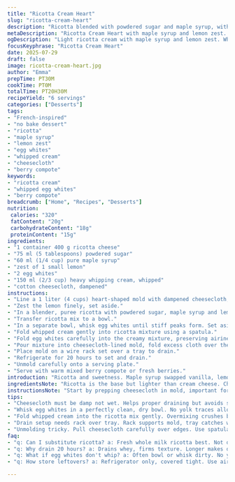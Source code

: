```yaml
---
title: "Ricotta Cream Heart"
slug: "ricotta-cream-heart"
description: "Ricotta blended with powdered sugar and maple syrup, with a hint of lemon zest replacing vanilla. Egg whites whipped stiff and mixed with whipped cream. Set in a cheesecloth-lined mold for 20 hours to drain. Served with warm berry compote."
metaDescription: "Ricotta Cream Heart with maple syrup and lemon zest. Whipped egg whites folded in, drained overnight in cheesecloth. Served chilled with warm berry compote."
ogDescription: "Light ricotta cream with maple syrup and lemon zest. Whipped whites and cream folded in. Drained 20 hours. Serve with warm berry compote. Chill, no baking."
focusKeyphrase: "Ricotta Cream Heart"
date: 2025-07-29
draft: false
image: ricotta-cream-heart.jpg
author: "Emma"
prepTime: PT30M
cookTime: PT0M
totalTime: PT20H30M
recipeYield: "6 servings"
categories: ["Desserts"]
tags:
- "French-inspired"
- "no bake dessert"
- "ricotta"
- "maple syrup"
- "lemon zest"
- "egg whites"
- "whipped cream"
- "cheesecloth"
- "berry compote"
keywords:
- "ricotta cream"
- "whipped egg whites"
- "berry compote"
breadcrumb: ["Home", "Recipes", "Desserts"]
nutrition: 
 calories: "320"
 fatContent: "20g"
 carbohydrateContent: "18g"
 proteinContent: "15g"
ingredients:
- "1 container 400 g ricotta cheese"
- "75 ml (5 tablespoons) powdered sugar"
- "60 ml (1/4 cup) pure maple syrup"
- "zest of 1 small lemon"
- "2 egg whites"
- "150 ml (2/3 cup) heavy whipping cream, whipped"
- "cotton cheesecloth, dampened"
instructions:
- "Line a 1 liter (4 cups) heart-shaped mold with dampened cheesecloth, leaving excess over edges."
- "Zest the lemon finely, set aside."
- "In a blender, puree ricotta with powdered sugar, maple syrup and lemon zest until evenly smooth."
- "Transfer ricotta mix to a bowl."
- "In a separate bowl, whisk egg whites until stiff peaks form. Set aside."
- "Fold whipped cream gently into ricotta mixture using a spatula."
- "Fold egg whites carefully into the creamy mixture, preserving airiness."
- "Pour mixture into cheesecloth-lined mold, fold excess cloth over the top."
- "Place mold on a wire rack set over a tray to drain."
- "Refrigerate for 20 hours to set and drain."
- "Unmold carefully onto a serving plate."
- "Serve with warm mixed berry compote or fresh berries."
introduction: "Ricotta and sweetness. Maple syrup swapped vanilla, lemon zest instead. Whipped cream folded with airy egg whites. A cheesecloth cradle holds it all together, draining slowly overnight. Cool fridge waits. No baking. Just patience. The texture. Light, creamy. Slight tang from ricotta offset with the fresh lemon brightening everything. The mold like a heart, symbolic. A touch of berry compote. Tart, warm. Contrast of temperature. Creamy and delicate. Seconds? Recommended. Simple ingredients elevated by technique. Whipping, folding, draining. No rush, few steps, care involved. A dessert that melts in mouth, whispering subtle flavors."
ingredientsNote: "Ricotta is the base but lighter than cream cheese. Choose fresh, whole milk ricotta for texture and mild tang. Powdered sugar blends smoothly, unlike granulated which might resist dissolving perfectly. Maple syrup replaces honey or vanilla, adding deeper sweetness and subtle complexity. Lemon zest brings brightness, lifting richness. Cotton cheesecloth, damp, essential for moisture control as it lets whey drain without losing cream. Egg whites need patience, whisk to stiff peaks for volume and structure. Whipped cream adds richness without heaviness, fold gently to maintain airiness. Ingredient adjustments balance flavor, texture and sweetness levels. Try organic ricotta for cleaner taste, adjust sweeteners as preferred. Fresh lemon mandatory—no substitute for zest's aromatic kick."
instructionsNote: "Start by prepping cheesecloth in mold, important for shape and drainage. Zest lemon before mixing so no zest abandoned in tools. Puree ricotta mixture thoroughly for smooth mouthfeel—no lumps. Egg whites require dry bowls, no yolk remnants, whisk until peaks hold but not dry or grainy. Folding order matters: cream first to soften base; whites last to keep lightness. Pour mixture carefully into mold, avoid air pockets. Folding cheesecloth back prevents contamination and gives neat presentation. Rack and tray setup ensures excess liquid drains, preventing sogginess while texture firms up in fridge slowly. Twenty hours chilling mandatory to develop body and drain excess. Unmolding smooth—pull cloth and invert gently. Berry compote warm, enhances cold cream. Use spatula to loosen if needed. Serve immediatly to keep airy texture. Timing critical. Variation possible with other citrus zest or different syrups for personalized twists."
tips:
- "Cheesecloth must be damp not wet. Helps proper draining but avoids sogginess. Prep mold first with cheesecloth, leave plenty over edges. Helps with unmolding. Use cotton type for best moisture control."
- "Whisk egg whites in a perfectly clean, dry bowl. No yolk traces allowed. Whisk to stiff but not dry peaks. Grainy whites ruin texture. Folding whites last keeps the airiness so important for lightness."
- "Fold whipped cream into the ricotta mix gently. Overmixing crushes bubbles, makes dense cream. Cream softens base for egg whites. Good folding technique keeps texture airy and creamy."
- "Drain setup needs rack over tray. Rack supports mold, tray catches whey. Keeps fridge clean. Tray size matters. Too small and spills. Setup ahead saves mess and timing stress."
- "Unmolding tricky. Pull cheesecloth carefully over edges. Use spatula if stuck but no rough force. Invert mold slowly onto plate. Cloth also acts like cradle keeping shape intact during transfer."
faq:
- "q: Can I substitute ricotta? a: Fresh whole milk ricotta best. Not dry or grainy. Cream cheese no. Goat cheese too strong and changes flavor. Texture shifts too. Use mild ricotta only."
- "q: Why drain 20 hours? a: Drains whey, firms texture. Longer makes denser, shorter leaves too wet. No skipping. Helps develop that creamy but sliceable consistency. Cheesecloth essential here."
- "q: What if egg whites don't whip? a: Often bowl or whisk dirty. No yolk allowed. Room temp whites better volume. Check speed. Too fast or slow affects peaks. Cold whites whip slower. Practice folding too."
- "q: How store leftovers? a: Refrigerator only, covered tight. Use airtight container or wrap plate with plastic wrap. Can keep 2–3 days but texture changes. Not for freezing, cream and whites separate badly."

---
```

